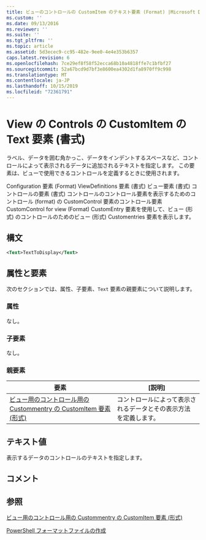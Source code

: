 ```yaml
---
title: ビューのコントロールの CustomItem のテキスト要素 (Format) |Microsoft Docs
ms.custom: ''
ms.date: 09/13/2016
ms.reviewer: ''
ms.suite: ''
ms.tgt_pltfrm: ''
ms.topic: article
ms.assetid: 5d3ecec9-cc95-482e-9ee0-4e4e353b6357
caps.latest.revision: 6
ms.openlocfilehash: 7ce29ef8f58f52ecca68b10a4818ffe7c1bfbf27
ms.sourcegitcommit: 52a67bcd9d7bf3e8600ea4302d1fa8970ff9c998
ms.translationtype: MT
ms.contentlocale: ja-JP
ms.lasthandoff: 10/15/2019
ms.locfileid: "72361791"
---
```

# <a name="text-element-for-customitem-for-controls-for-view-format"></a>View の Controls の CustomItem の Text 要素 (書式)

ラベル、データを囲む角かっこ、データをインデントするスペースなど、コントロールによって表示されるデータに追加されるテキストを指定します。 この要素は、ビューで使用できるコントロールを定義するときに使用されます。

Configuration 要素 (Format) ViewDefinitions 要素 (書式) ビュー要素 (書式) コントロールの要素 (書式) コントロールのコントロール要素を表示するためのコントロール (format) の CustomControl 要素のコントロール要素CustomControl for view (Format) CustomEntry 要素を使用して、ビュー (形式) のコントロールのためのビュー (形式) Customentries 要素を表示します。

## <a name="syntax"></a>構文

```xml
<Text>TextToDisplay</Text>
```

## <a name="attributes-and-elements"></a>属性と要素

次のセクションでは、属性、子要素、`Text` 要素の親要素について説明します。

### <a name="attributes"></a>属性

なし。

### <a name="child-elements"></a>子要素

なし。

### <a name="parent-elements"></a>親要素

|要素|[説明]|
|-------------|-----------------|
|[ビュー用のコントロール用の Custommentry の CustomItem 要素 (形式)](./customitem-element-for-customentry-for-controls-for-view-format.md)|コントロールによって表示されるデータとその表示方法を定義します。|

## <a name="text-value"></a>テキスト値

表示するデータのコントロールのテキストを指定します。

## <a name="remarks"></a>コメント

## <a name="see-also"></a>参照

[ビュー用のコントロール用の Custommentry の CustomItem 要素 (形式)](./customitem-element-for-customentry-for-controls-for-view-format.md)

[PowerShell フォーマットファイルの作成](./writing-a-powershell-formatting-file.md)
